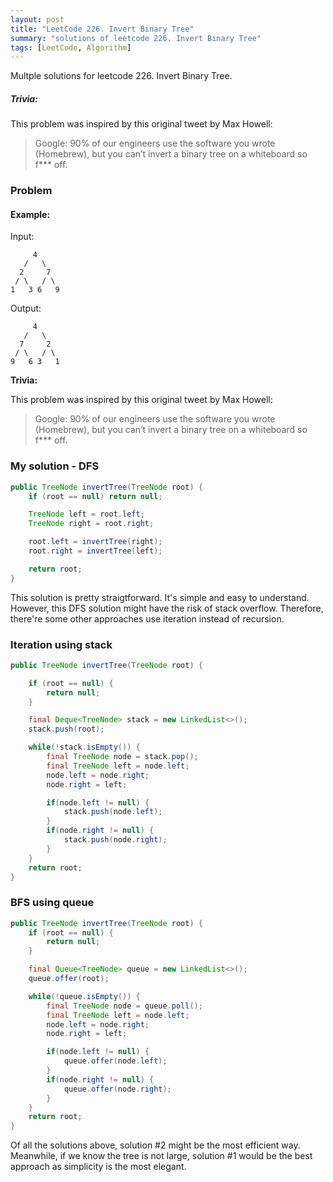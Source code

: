 ```yaml
---
layout: post
title: "LeetCode 226. Invert Binary Tree"
summary: "solutions of leetcode 226. Invert Binary Tree"
tags: [LeetCode, Algorithm]
---
```


Multple solutions for leetcode 226. Invert Binary Tree.
##### Trivia:
This problem was inspired by this original tweet by Max Howell:
> Google: 90% of our engineers use the software you wrote (Homebrew), but you can’t invert a binary tree on a whiteboard so f*** off.

### Problem
#### Example:
Input:
```
     4
   /   \
  2     7
 / \   / \
1   3 6   9
```

Output:

```
     4
   /   \
  7     2
 / \   / \
9   6 3   1
```
**Trivia:**

This problem was inspired by this original tweet by Max Howell:

> Google: 90% of our engineers use the software you wrote (Homebrew), but you can’t invert a binary tree on a whiteboard so f*** off.

### My solution - DFS

```java
public TreeNode invertTree(TreeNode root) {
    if (root == null) return null;

    TreeNode left = root.left;
    TreeNode right = root.right;

    root.left = invertTree(right);
    root.right = invertTree(left);

    return root;
}
```    

This solution is pretty straigtforward. It's simple and easy to understand. However, this DFS solution might have the risk of stack overflow. Therefore, there're some other approaches use iteration instead of recursion.

### Iteration using stack

```java
public TreeNode invertTree(TreeNode root) {

    if (root == null) {
        return null;
    }

    final Deque<TreeNode> stack = new LinkedList<>();
    stack.push(root);

    while(!stack.isEmpty()) {
        final TreeNode node = stack.pop();
        final TreeNode left = node.left;
        node.left = node.right;
        node.right = left;

        if(node.left != null) {
            stack.push(node.left);
        }
        if(node.right != null) {
            stack.push(node.right);
        }
    }
    return root;
}
```

### BFS using queue

```java
public TreeNode invertTree(TreeNode root) {
    if (root == null) {
        return null;
    }

    final Queue<TreeNode> queue = new LinkedList<>();
    queue.offer(root);

    while(!queue.isEmpty()) {
        final TreeNode node = queue.poll();
        final TreeNode left = node.left;
        node.left = node.right;
        node.right = left;

        if(node.left != null) {
            queue.offer(node.left);
        }
        if(node.right != null) {
            queue.offer(node.right);
        }
    }
    return root;
}
```

Of all the solutions above, solution #2 might be the most efficient way. Meanwhile, if we know the tree is not large, solution #1 would be the best approach as simplicity is the most elegant. 
